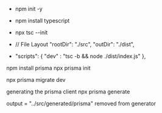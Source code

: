 - npm init -y
- npm install typescript
- npx tsc --init 
-  // File Layout
    "rootDir": "./src",
    "outDir": "./dist",

-  "scripts": {
    "dev" : "tsc -b && node ./dist/index.js"
  },

npm install prisma 
npx prisma init 


npx prisma migrate dev

generating the prisma client
npx prisma generate

output   = "../src/generated/prisma" removed from generator 

